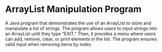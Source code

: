 # ArrayList Manipulation Program
A Java program that demonstrates the use of an ArrayList to store and manipulate a list of strings. The program allows users to input strings into an ArrayList until they type "EXIT." Then, it provides a menu where users can add, remove, clear, or print elements in the list. The program ensures valid input when removing items by index.
